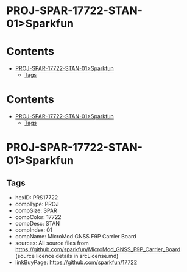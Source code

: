 
PROJ-SPAR-17722-STAN-01>Sparkfun
================================

Contents
========

* [PROJ-SPAR-17722-STAN-01>Sparkfun](#proj-spar-17722-stan-01sparkfun)
	* [Tags](#tags)

Contents
========

* [PROJ-SPAR-17722-STAN-01>Sparkfun](#proj-spar-17722-stan-01sparkfun)
	* [Tags](#tags)

# PROJ-SPAR-17722-STAN-01>Sparkfun

## Tags

- hexID: PRS17722
- oompType: PROJ
- oompSize: SPAR
- oompColor: 17722
- oompDesc: STAN
- oompIndex: 01
- oompName: MicroMod GNSS F9P Carrier Board
- sources: All source files from https://github.com/sparkfun/MicroMod_GNSS_F9P_Carrier_Board (source licence details in srcLicense.md)
- linkBuyPage: https://github.com/sparkfun/17722
